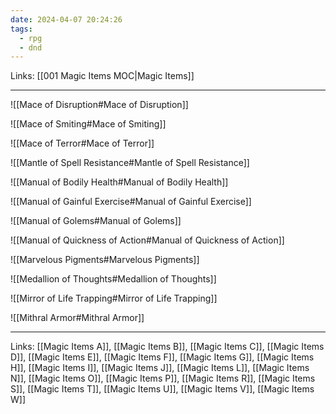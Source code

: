```yaml
---
date: 2024-04-07 20:24:26
tags:
  - rpg
  - dnd
---
```

Links: [[001 Magic Items MOC|Magic Items]]

---

![[Mace of Disruption#Mace of Disruption]]

![[Mace of Smiting#Mace of Smiting]]

![[Mace of Terror#Mace of Terror]]

![[Mantle of Spell Resistance#Mantle of Spell Resistance]]

![[Manual of Bodily Health#Manual of Bodily Health]]

![[Manual of Gainful Exercise#Manual of Gainful Exercise]]

![[Manual of Golems#Manual of Golems]]

![[Manual of Quickness of Action#Manual of Quickness of Action]]

![[Marvelous Pigments#Marvelous Pigments]]

![[Medallion of Thoughts#Medallion of Thoughts]]

![[Mirror of Life Trapping#Mirror of Life Trapping]]

![[Mithral Armor#Mithral Armor]]

---
Links: [[Magic Items A]], [[Magic Items B]], [[Magic Items C]], [[Magic Items D]], [[Magic Items E]], [[Magic Items F]], [[Magic Items G]], [[Magic Items H]], [[Magic Items I]], [[Magic Items J]], [[Magic Items L]], [[Magic Items N]], [[Magic Items O]], [[Magic Items P]], [[Magic Items R]], [[Magic Items S]], [[Magic Items T]], [[Magic Items U]], [[Magic Items V]], [[Magic Items W]]